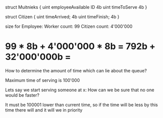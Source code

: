 struct Muitnieks {
    uint employeeAvailable ID 4b
    uint timeToServe 4b
}

struct Citizen {
    uint timeArrived; 4b
    uint timeFinish; 4b
}



size for Employee: 
Worker count: 99
Citizen count: 4'000'000

99 * 8b + 4'000'000 * 8b = 792b + 32'000'000b = 
= 


How to determine the amount of time which can lie about
the queue?

Maximum time of serving is 100'000

Lets say we start serving someone at x:
How can we be sure that no one would be faster?

It must be 100001 lower than current time,
so if the time will be less by this time there will and 
it will we in priority
